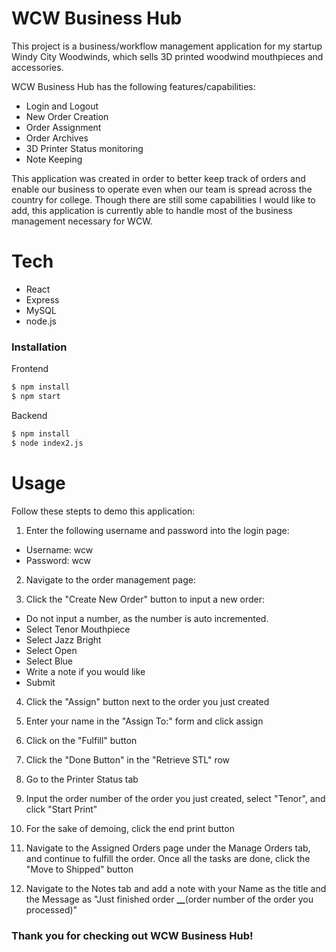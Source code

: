 # WCW Business Hub

This project is a business/workflow management application for my startup Windy City Woodwinds, which sells 3D printed woodwind mouthpieces and accessories.

WCW Business Hub has the following features/capabilities:

- Login and Logout
- New Order Creation
- Order Assignment
- Order Archives
- 3D Printer Status monitoring
- Note Keeping

This application was created in order to better keep track of orders and enable our business to operate even when our team is spread across the country for college. Though there are still some capabilities I would like to add, this application is currently able to handle most of the business management necessary for WCW.

# Tech

- React
- Express
- MySQL
- node.js

### Installation

Frontend

```sh
$ npm install
$ npm start
```

Backend

```sh
$ npm install
$ node index2.js
```

# Usage

Follow these stepts to demo this application:

1. Enter the following username and password into the login page:

- Username: wcw
- Password: wcw

2. Navigate to the order management page:

3. Click the "Create New Order" button to input a new order:

- Do not input a number, as the number is auto incremented.
- Select Tenor Mouthpiece
- Select Jazz Bright
- Select Open
- Select Blue
- Write a note if you would like
- Submit

4. Click the "Assign" button next to the order you just created

5. Enter your name in the "Assign To:" form and click assign

6. Click on the "Fulfill" button

7. Click the "Done Button" in the "Retrieve STL" row

8. Go to the Printer Status tab

9. Input the order number of the order you just created, select "Tenor", and click "Start Print"

10. For the sake of demoing, click the end print button

11. Navigate to the Assigned Orders page under the Manage Orders tab, and continue to fulfill the order. Once all the tasks are done, click the "Move to Shipped" button

12. Navigate to the Notes tab and add a note with your Name as the title and the Message as "Just finished order **\_\_**(order number of the order you processed)"

### Thank you for checking out WCW Business Hub!
